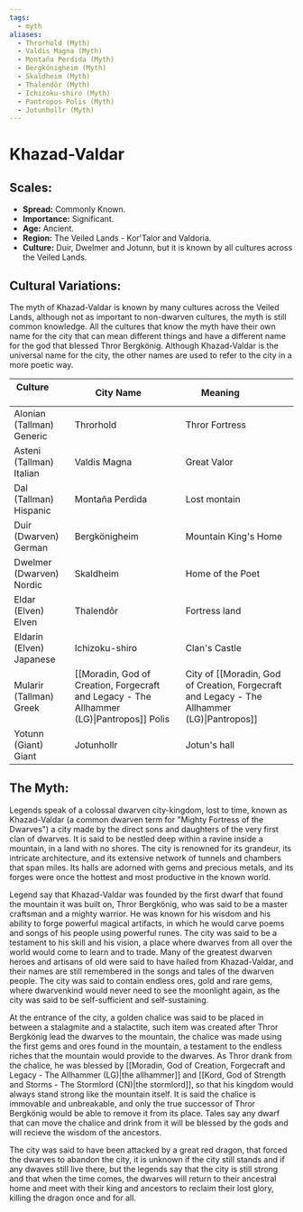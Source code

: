 ```yaml
---
tags:
  - myth
aliases:
  - Throrhold (Myth)
  - Valdis Magna (Myth)
  - Montaña Perdida (Myth)
  - Bergkönigheim (Myth)
  - Skaldheim (Myth)
  - Thalendôr (Myth)
  - Ichizoku-shiro (Myth)
  - Pantropos Polis (Myth)
  - Jotunhollr (Myth)
---
```

# Khazad-Valdar

## Scales:
- **Spread:** Commonly Known.
- **Importance:**  Significant.
- **Age:** Ancient.
- **Region:** The Veiled Lands - Kor'Talor and Valdoria.
- **Culture:** Duir, Dwelmer and Jotunn, but it is known by all cultures across the Veiled Lands.

## Cultural Variations:

The myth of Khazad-Valdar is known by many cultures across the Veiled Lands, although not as important to non-dwarven cultures, the myth is still common knowledge. All the cultures that know the myth have their own name for the city that can mean different things and have a different name for the god that blessed Thror Bergkönig. Although Khazad-Valdar is the universal name for the city, the other names are used to refer to the city in a more poetic way.

| Culture                   | City Name                                                                                | Meaning               |
| ------------------------- | ---------------------------------------------------------------------------------------- | --------------------- |
| Alonian (Tallman) Generic    | Throrhold                                                                                | Thror Fortress        |
| Asteni (Tallman) Italian    | Valdis Magna                                                                             | Great Valor           |
| Dal (Tallman) Hispanic      | Montaña Perdida                                                                          | Lost montain          |
| Duir (Dwarven) German     | Bergkönigheim                                                                            | Mountain King's Home  |
| Dwelmer (Dwarven) Nordic  | Skaldheim                                                                                | Home of the Poet      |
| Eldar (Elven) Elven       | Thalendôr                                                                                | Fortress land         |
| Eldarin (Elven) Japanese  | Ichizoku-shiro                                                                           | Clan's Castle         |
| Mularir (Tallman) Greek     | [[Moradin, God of Creation, Forgecraft and Legacy - The Allhammer (LG)\|Pantropos]] Polis | City of [[Moradin, God of Creation, Forgecraft and Legacy - The Allhammer (LG)\|Pantropos]]     |
| Yotunn (Giant) Giant      | Jotunhollr                                                                               | Jotun's hall          |

## The Myth:
Legends speak of a colossal dwarven city-kingdom, lost to time, known as Khazad-Valdar (a common dwarven term for "Mighty Fortress of the Dwarves") a city made by the direct sons and daughters of the very first clan of dwarves. It is said to be nestled deep within a ravine inside a mountain, in a land with no shores. The city is renowned for its grandeur, its intricate architecture, and its extensive network of tunnels and chambers that span miles. Its halls are adorned with gems and precious metals, and its forges were once the hottest and most productive in the known world.

Legend say that Khazad-Valdar was founded by the first dwarf that found the mountain it was built on, Thror Bergkönig, who was said to be a master craftsman and a mighty warrior. He was known for his wisdom and his ability to forge powerful magical artifacts, in which he would carve poems and songs of his people using powerful runes. The city was said to be a testament to his skill and his vision, a place where dwarves from all over the world would come to learn and to trade. Many of the greatest dwarven heroes and artisans of old were said to have hailed from Khazad-Valdar, and their names are still remembered in the songs and tales of the dwarven people. The city was said to contain endless ores, gold and rare gems, where dwarvenkind would never need to see the moonlight again, as the city was said to be self-sufficient and self-sustaining.

At the entrance of the city, a golden chalice was said to be placed in between a stalagmite and a stalactite, such item was created after Thror Bergkönig lead the dwarves to the mountain, the chalice was made using the first gems and ores found in the mountain, a testament to the endless riches that the mountain would provide to the dwarves. As Thror drank from the chalice, he was blessed by [[Moradin, God of Creation, Forgecraft and Legacy - The Allhammer (LG)|the allhammer]] and [[Kord, God of Strength and Storms - The Stormlord (CN)|the stormlord]], so that his kingdom would always stand strong like the mountain itself. It is said the chalice is immovable and unbreakable, and only the true successor of Thror Bergkönig would be able to remove it from its place. Tales say any dwarf that can move the chalice and drink from it will be blessed by the gods and will recieve the wisdom of the ancestors.

The city was said to have been attacked by a great red dragon, that forced the dwarves to abandon the city, it is unknown if the city still stands and if any dwaves still live there, but the legends say that the city is still strong and that when the time comes, the dwarves will return to their ancestral home and meet with their king and ancestors to reclaim their lost glory, killing the dragon once and for all.

  
  


